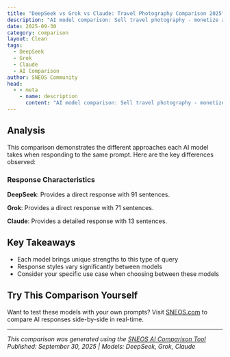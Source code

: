 ```yaml
---
title: "DeepSeek vs Grok vs Claude: Travel Photography Comparison 2025"
description: "AI model comparison: Sell travel photography - monetize adventure photos effectively..."
date: 2025-09-30
category: comparison
layout: Clean
tags:
  - DeepSeek
  - Grok
  - Claude
  - AI Comparison
author: SNEOS Community
head:
  - - meta
    - name: description
      content: "AI model comparison: Sell travel photography - monetize adventure photos effectively..."
---
```


<ChatComparison
  title="DeepSeek vs Grok vs Claude: Travel Photography Comparison 2025"
  prompt="Sell travel photography - monetize adventure photos effectively"
  :responses='{
    "DeepSeek": "Of course. Selling travel photography is a fantastic way to monetize your passion, but it requires shifting from an \u0022artist\u0022 mindset to a \u0022business\u0022 mindset. Here\u2019s a comprehensive guide on how to effectively monetize your adventure photos.\n\n### Phase 1: The Foundation - Your Photos \u0026 Brand\n\nBefore you can sell, you need a marketable product and a recognizable brand.\n\n**1. Shoot with Intent \u0026 Quality:**\n*   **Technical Excellence:** Your photos must be technically perfect\u2014sharp, well-exposed, and properly edited. Shoot in RAW.\n*   **Beyond Postcards:** Don\u0027t just capture landmarks. Sell a **feeling, a story, or a unique perspective**. A close-up of weathered hands weaving a basket, the steam rising from a street food stall, the vast emptiness of a desert dune. These are more valuable than a standard shot of the Eiffel Tower.\n*   **Diversity of Shots:** For each location, capture:\n    *   **Wide Shots (Establishing):** Landscapes, cityscapes.\n    *   **Medium Shots:** People in action, cultural scenes.\n    *   **Close-ups (Detail):** Textures, food, crafts.\n    *   **Lifestyle/Travel:** A person (model or anonymous) interacting with the environment. These are gold for brands.\n\n**2. Build Your Brand \u0026 Online Presence:**\n*   **Create a Professional Website/Portfolio:** This is your digital storefront. Use a clean platform like Squarespace, Format, or SmugMug. Organize your best work into clear galleries.\n*   **Leverage Instagram \u0026 Pinterest:** These are visual discovery engines.\n    *   **Instagram:** Tell the story behind the photo. Use relevant hashtags (#travelphotography, #wanderlust, #[country]travel). Engage with your community and other photographers.\n    *   **Pinterest:** A massive driver for visual search. Create high-quality pins that link back to your website or blog posts.\n\n---\n\n### Phase 2: The Monetization Channels - Where the Money Is\n\nHere are the primary ways to make money, from passive to active income.\n\n#### A. Stock Photography (Passive Income)\n\nThe \u0022set it and forget it\u0022 model. It\u0027s competitive, but with the right strategy, it provides a steady trickle of income.\n\n*   **Key Agencies:**\n    *   **Shutterstock \u0026 Getty Images (via iStock):** The giants. High volume, lower price per image.\n    *   **Alamy:** Known for higher commissions and a market for more editorial (less commercial) content.\n    *   **Adobe Stock:** Integrated with Creative Cloud, a popular choice for designers.\n*   **Stock Photography Strategy:**\n    *   **Keyword Meticulously:** This is 80% of the battle. Be specific: \u0022young woman hiking Dolomites summer\u0022 not just \u0022hiking.\u0022\n    *   **Solve a Problem:** Think about what businesses need\u2014images for websites, blogs, ads. Photos of people working on laptops, diverse teams collaborating, healthy food, etc., sell consistently.\n    *   **Shoot Commercially Viable Content:** Clean images with copy space (empty area for text) are highly valuable.\n\n#### B. Direct Sales \u0026 Licensing (Active \u0026 High-Value Income)\n\nThis is where you make the most money per image.\n\n*   **Print Sales:**\n    *   **Online Stores:** Use platforms like **SmugMug Pro**, **Pic-Time**, or **Fine Art America** to sell high-quality prints, canvases, and other products directly to your audience.\n    *   **Art Fairs \u0026 Local Markets:** A great way to connect with your local community and sell prints of your most stunning landscapes and iconic scenes.\n    *   **Limited Edition Prints:** Position yourself as a fine art photographer. Numbering and signing limited runs increases perceived value.\n\n*   **Commercial Licensing:**\n    *   **Reach Out to Brands:** Identify tourism boards, outdoor gear companies, travel agencies, and magazines that align with your work. Send a personalized email with a link to a curated gallery of images relevant to them.\n    *   **Blog \u0026 Magazine Features:** While some pay well, many offer exposure. Weigh the benefits. A feature in a major publication can lead to paid work.\n    *   **Use a Licensing Platform:** **Twenty20** (now owned by Getty) or **EyeEm** can help facilitate sales to brands looking for authentic content.\n\n#### C. Leveraging Your Expertise (Diversified Income)\n\nYour knowledge is as valuable as your photos.\n\n*   **Sell Photo Tours \u0026 Workshops:** People will pay to learn from you and travel with you. Start locally, then expand to international destinations you know well.\n*   **Blogging \u0026 Affiliate Marketing:** Write detailed guides about the places you\u0027ve photographed (e.g., \u0022The Ultimate Guide to Photographing the Northern Lights\u0022). Include affiliate links to gear, booking sites, and travel insurance.\n*   **Write an eBook:** Create a guide on \u0022Travel Photography for Beginners\u0022 or a deep-dive into editing your specific style.\n\n---\n\n### Phase 3: The Professional Toolkit\n\n*   **Keywording \u0026 Metadata:** This is non-negotiable. Every single photo you upload for sale MUST have accurate keywords and copyright information embedded in its metadata. This is how buyers find your work.\n*   **Pricing Your Work:** Don\u0027t undervalue yourself. Research standard licensing fees based on usage (e.g., a small blog post vs. a national ad campaign). Use pricing calculators from agencies like Getty Images as a guide.\n*   **Model \u0026 Property Releases:** If a person is identifiable, you need a model release to sell the image for commercial (advertising) purposes. For private property, a property release may be needed. Always err on the side of caution.\n\n### Quick-Start Action Plan\n\n1.  **Audit Your Portfolio:** Cull your best 50-100 images. Are they sharp, well-composed, and tell a story?\n2.  **Build Your Website:** Get a professional portfolio online this week.\n3.  **Upload to 1-2 Stock Agencies:** Start with Shutterstock and Adobe Stock. Meticulously keyword 10 of your best, most versatile images.\n4.  **Set Up a Print Store:** Connect your portfolio to a print-on-demand service like SmugMug.\n5.  **Engage Daily:** Spend 15 minutes a day engaging with your niche on Instagram.\n\n**Final Pro Tip:** **Specialize to Stand Out.** The world doesn\u0027t need another general travel photographer. Become known for something specific: astrophotography, underwater adventure, cultural portraits in West Africa, or hiking the Pan-American Highway. A niche audience is a loyal and valuable one.\n\nMonetizing travel photography is a marathon, not a sprint. Consistency, quality, and smart business strategy will transform your adventures into a sustainable income.",
    "Grok": "Selling travel photography and monetizing your adventure photos can be a fulfilling way to turn your passion for travel and photography into a viable income stream. Below, I\u2019ll outline a step-by-step guide to help you effectively market and sell your travel photos.\n\n### 1. **Build a High-Quality Portfolio**\n   - **Curate Your Best Work**: Select only your most stunning and unique images that showcase your style and the destinations you\u0027ve captured. Focus on diversity\u2014landscapes, cultural moments, street photography, and local life.\n   - **Edit Professionally**: Use photo editing software like Adobe Lightroom or Photoshop to enhance colors, correct exposure, and ensure your images look polished.\n   - **Tell a Story**: Organize your portfolio to evoke emotions or narrate a journey, which can make your work stand out to potential buyers.\n   - **Create a Website**: Build a professional website using platforms like Squarespace, Wix, or WordPress to display your portfolio. Include an about page, contact information, and easy navigation to your gallery or shop.\n\n### 2. **Identify Your Target Market**\n   - **Travel Agencies and Tourism Boards**: Many organizations need high-quality images for marketing campaigns, brochures, and websites.\n   - **Magazines and Publications**: Travel, lifestyle, and outdoor magazines often purchase photos for articles and covers.\n   - **Stock Photography Platforms**: Websites like Shutterstock, Adobe Stock, and Getty Images allow you to sell your photos to a wide range of buyers.\n   - **Local Businesses and Hotels**: Restaurants, hotels, and tour operators in the destinations you\u2019ve photographed may want images for their marketing.\n   - **Art Lovers and Collectors**: Sell prints, canvases, or digital downloads to individuals for home decor or personal use.\n\n### 3. **Choose the Right Platforms to Sell**\n   - **Stock Photography Sites**: Upload your images to platforms like Shutterstock, Adobe Stock, Alamy, or iStock. Research each platform\u2019s submission guidelines and royalty structures. Focus on high-demand categories like unique destinations, landmarks, or cultural events.\n   - **Print-on-Demand Services**: Use sites like Fine Art America, Society6, or Redbubble to sell your photos as prints, canvases, phone cases, or other merchandise without managing inventory.\n   - **Etsy or Personal Shop**: Set up a shop on Etsy or your website to sell digital downloads, limited-edition prints, or framed photos directly to customers.\n   - **Social Media**: Leverage Instagram, Pinterest, or Facebook to showcase your work and drive traffic to your shop or portfolio. Use hashtags like #TravelPhotography, #Wanderlust, or location-specific tags to reach a broader audience.\n\n### 4. **Price Your Work Appropriately**\n   - **Research the Market**: Look at what other travel photographers charge for similar images or products (e.g., stock photos, prints, or digital downloads).\n   - **Stock Photography**: Prices are often low (a few cents to a few dollars per download), but volume can add up. Some platforms allow premium pricing for exclusive or high-quality images.\n   - **Prints and Products**: Price physical prints or merchandise based on production costs, shipping, and a reasonable profit margin. For example, a 16x20 print might sell for $50\u2013$150 depending on your reputation and quality.\n   - **Digital Downloads**: Charge for high-resolution files that can be used for personal or commercial purposes (e.g., $5\u2013$50 per image, with higher rates for commercial use).\n\n### 5. **Market Your Photography**\n   - **Social Media Presence**: Post regularly on Instagram, TikTok, or Pinterest with engaging captions, behind-the-scenes stories, and travel tips to build a following. Use Stories or Reels to show your process or the destinations.\n   - **Collaborations**: Partner with travel bloggers, influencers, or brands to showcase your work in exchange for exposure or payment.\n   - **Email Marketing**: Build a mailing list through your website and send newsletters with updates on new photos, sales, or travel stories.\n   - **SEO and Blogging**: Write blog posts about your travel experiences or photography tips on your website to drive organic traffic. Use keywords like \u201Ctravel photography for sale\u201D or \u201Cbuy adventure photos.\u201D\n   - **Local Exhibitions and Markets**: Host or participate in art exhibitions, craft fairs, or local markets to sell prints and build a local client base.\n\n### 6. **Understand Licensing and Legalities**\n   - **Copyright Your Work**: Always retain ownership of your photos and watermark previews to prevent unauthorized use. Register your images with copyright offices if you\u2019re in a region where this is beneficial.\n   - **Licensing Options**: Offer different licenses for your photos (e.g., personal use, commercial use, or exclusive rights). Clearly state the terms on your website or platform.\n   - **Model and Property Releases**: If your photos include recognizable people or private property, obtain signed releases to avoid legal issues when selling for commercial use.\n\n### 7. **Diversify Income Streams**\n   - **Photography Workshops or Tours**: If you\u2019re experienced, offer in-person or online workshops teaching travel photography, or lead guided photo tours to exotic locations.\n   - **E-books or Courses**: Create downloadable guides or video courses on travel photography techniques to sell on platforms like Gumroad or Teachable.\n   - **Patreon or Subscriptions**: Offer exclusive content, behind-the-scenes access, or monthly photo packs to subscribers on Patreon.\n   - **Brand Sponsorships**: Partner with camera gear companies, travel brands, or tourism boards for sponsored content or paid campaigns featuring your photography.\n\n### 8. **Analyze and Adapt**\n   - **Track Sales**: Use analytics on stock photo sites or your website to see which images sell best. Focus on creating more content in popular categories (e.g., tropical beaches, cityscapes, or cultural festivals).\n   - **Engage with Your Audience**: Respond to comments and messages on social media to build a loyal community. Ask for feedback on what types of photos people want.\n   - **Stay Inspired**: Keep traveling, experimenting with new techniques, and refreshing your portfolio to avoid stagnation.\n\n### Pro Tips for Success\n   - **Niche Down**: Specialize in a specific type of travel photography (e.g., underwater, aerial, or cultural portraits) to stand out in a crowded market.\n   - **Invest in Gear**: High-quality equipment and lenses can significantly improve the marketability of your photos.\n   - **Patience is Key**: Building a steady income from travel photography takes time. Focus on consistent marketing and content creation.\n\nBy combining a strong portfolio, strategic marketing, and multiple sales channels, you can effectively monetize your adventure photos and turn your love for travel photography into a sustainable business. Where are you currently in your photography journey, and what kind of support or advice are you looking for?",
    "Claude": "# Monetizing Adventure Travel Photography: A Complete Guide\n\n## 1. **Direct Sales Platforms**\n\n### **Online Marketplaces**\n- **Shutterstock, Getty Images, Adobe Stock**: Submit high-quality images with strong SEO keywords\n- **Alamy**: Higher commission rates, accepts editorial content\n- **500px**: Community-driven platform with licensing opportunities\n- **Your own website**: Use Squarespace, SmugMug, or PhotoShelter for direct sales\n\n### **Print Sales**\n- **Fine art prints**: Sell large-format prints to collectors\n- **Travel guidebooks**: License images to publishers\n- **Calendars \u0026 postcards**: Partner with local tourism boards\n\n## 2. **Editorial \u0026 Commercial Licensing**\n\n### **Travel Publications**\n- **Magazines**: National Geographic Traveler, Travel \u002B Leisure, Cond\u00E9 Nast Traveler\n- **Online publications**: Submit to travel blogs, websites, and digital magazines\n- **Tourism boards**: License images for destination marketing campaigns\n\n### **Commercial Uses**\n- **Hotels \u0026 resorts**: Sell images for marketing materials\n- **Adventure gear companies**: Product placement opportunities\n- **Airlines**: In-flight magazine content\n\n## 3. **Social Media Monetization**\n\n### **Instagram Strategy**\n- Build engaged following with consistent, high-quality content\n- Partner with tourism boards and travel brands\n- Use Instagram\u0027s Creator Fund and Reels bonuses\n- Sell prints directly through Instagram Shopping\n\n### **YouTube Channel**\n- Create \u0022behind the scenes\u0022 photography content\n- Monetize through ads, sponsorships, and affiliate marketing\n- Offer photography tutorials and location guides\n\n## 4. **Service-Based Income**\n\n### **Photography Services**\n- **Destination weddings**: High-paying niche market\n- **Corporate retreats**: Document company adventure trips\n- **Tourism operators**: Provide marketing photography\n- **Real estate**: Photograph vacation rental properties\n\n### **Workshops \u0026 Tours**\n- Lead photography workshops in exotic locations\n- Offer one-on-one mentoring sessions\n- Create online courses teaching travel photography\n\n## 5. **Product Development**\n\n### **Digital Products**\n- **Lightroom presets**: Create and sell editing presets inspired by your travels\n- **Photography guides**: Location-specific shooting guides\n- **Stock photo bundles**: Curated collections for specific themes\n\n### **Physical Products**\n- **Coffee table books**: Self-publish through platforms like Blurb\n- **Travel journals**: Combine photos with travel writing\n- **Merchandise**: Phone cases, tote bags, apparel with your images\n\n## 6. **Optimization Strategies**\n\n### **SEO for Stock Photography**\n- Use specific, descriptive keywords\n- Include location names, activities, and emotions\n- Research trending travel destinations\n\n### **Portfolio Diversification**\n- Shoot both landscapes and people\n- Include cultural events and local cuisine\n- Capture various weather conditions and times of day\n\n### **Technical Excellence**\n- Shoot in RAW format for maximum flexibility\n- Master post-processing techniques\n- Maintain consistent style and quality\n\n## 7. **Business Development**\n\n### **Networking**\n- Join professional photography associations\n- Attend travel and photography trade shows\n- Connect with travel writers and bloggers\n\n### **Legal Considerations**\n- Obtain model releases for people in photos\n- Understand property releases for landmarks\n- Register copyrights for valuable images\n- Consider business insurance for equipment\n\n## 8. **Quick Start Action Plan**\n\n1. **Week 1**: Set up profiles on 2-3 stock photography sites\n2. **Week 2**: Create a professional website with online gallery\n3. **Week 3**: Develop social media presence with posting schedule\n4. **Week 4**: Research and contact 5 travel publications for submissions\n\n### **Pricing Guidelines**\n- **Stock photos**: $10-$500 depending on usage rights\n- **Editorial licensing**: $100-$2,000\u002B per image\n- **Fine art prints**: $50-$500\u002B depending on size and market\n- **Commercial licensing**: $500-$10,000\u002B for exclusive usage\n\n## Success Tips\n\n- **Focus on unique perspectives** of popular destinations\n- **Build relationships** with editors and art directors\n- **Consistently upload** new content to maintain visibility\n- **Track your sales data** to identify your most profitable niches\n- **Reinvest profits** into better equipment and marketing\n\nStart with one or two monetization methods and expand gradually as you build your reputation and portfolio. The key is consistency, quality, and understanding your target market"
  }'
  published-date="16:25"
/>

## Analysis

This comparison demonstrates the different approaches each AI model takes when responding to the same prompt. Here are the key differences observed:

### Response Characteristics

**DeepSeek**: Provides a direct response with 91 sentences. 

**Grok**: Provides a direct response with 71 sentences. 

**Claude**: Provides a detailed response with 13 sentences. 

## Key Takeaways

- Each model brings unique strengths to this type of query
- Response styles vary significantly between models
- Consider your specific use case when choosing between these models

## Try This Comparison Yourself

Want to test these models with your own prompts? Visit [SNEOS.com](https://sneos.com) to compare AI responses side-by-side in real-time.

---

*This comparison was generated using the [SNEOS AI Comparison Tool](https://sneos.com)*
*Published: September 30, 2025 | Models: DeepSeek, Grok, Claude*
